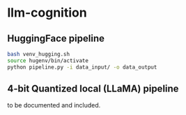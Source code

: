 # llm-cognition

## HuggingFace pipeline
```bash
bash venv_hugging.sh
source hugenv/bin/activate
python pipeline.py -i data_input/ -o data_output
```

## 4-bit Quantized local (LLaMA) pipeline
to be documented and included.
